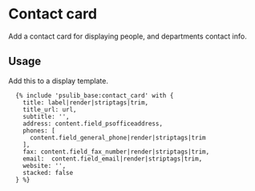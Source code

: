 # Contact card

Add a contact card for displaying people, and departments contact info.

## Usage

Add this to a display template.

```twig
  {% include 'psulib_base:contact_card' with {
    title: label|render|striptags|trim,
    title_url: url,
    subtitle: '',
    address: content.field_psofficeaddress,
    phones: [
      content.field_general_phone|render|striptags|trim
    ],
    fax: content.field_fax_number|render|striptags|trim,
    email:  content.field_email|render|striptags|trim,
    website: '',
    stacked: false
  } %}
```
